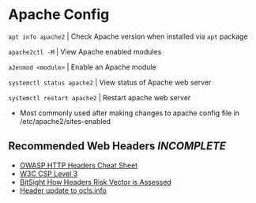 # Apache Config

``apt info apache2`` | Check Apache version when installed via ``apt`` package

``apache2ctl -M`` | View Apache enabled modules

``a2enmod <module>`` | Enable an Apache module

``systemctl status apache2`` | View status of Apache web server

``systemctl restart apache2`` | Restart apache web server
- Most commonly used after making changes to apache config file in /etc/apache2/sites-enabled

## Recommended Web Headers *INCOMPLETE*

- [OWASP HTTP Headers Cheat Sheet](https://cheatsheetseries.owasp.org/cheatsheets/HTTP_Headers_Cheat_Sheet.html)
- [W3C CSP Level 3](https://www.w3.org/TR/CSP/)
- [BitSight How Headers Risk Vector is Assessed](https://help.bitsighttech.com/hc/en-us/articles/360008632054-How-is-the-Web-Application-Headers-Risk-Vector-Assessed)
- [Header update to ocls.info](https://ocls.atlassian.net/browse/WPO-401)